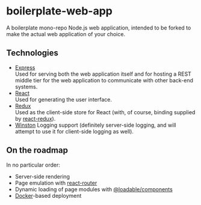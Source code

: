 # boilerplate-web-app

A boilerplate mono-repo Node.js web application, intended to be forked to
make the actual web application of your choice.

## Technologies

- [Express](https://expressjs.com/)  
  Used for serving both the web application itself and for hosting a
  REST middle tier for the web application to communicate with other
  back-end systems.
- [React](https://reactjs.org/)  
  Used for generating the user interface.
- [Redux](https://redux.js.org/)  
  Used as the client-side store for React (with, of course, binding
  supplied by [react-redux](https://react-redux.js.org/)).
- [Winston](https://github.com/winstonjs/winston)
  Logging support (definitely server-side logging, and will attempt to
  use it for client-side logging as well).

## On the roadmap
In no particular order:

- Server-side rendering
- Page emulation with [react-router](https://reacttraining.com/react-router/)
- Dynamic loading of page modules with [@loadable/components](https://www.smooth-code.com/open-source/loadable-components/)
- [Docker](https://www.docker.com/)-based deployment
